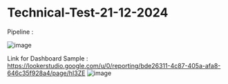 # Technical-Test-21-12-2024

Pipeline : 

![image](https://github.com/user-attachments/assets/72035201-27eb-43cb-8dbf-a0cf84e0ab6b)



Link for Dashboard Sample : 
https://lookerstudio.google.com/u/0/reporting/bde26311-4c87-405a-afa8-646c35f928a4/page/hI3ZE
![image](https://github.com/user-attachments/assets/dbd8af83-4f09-4f42-ac02-45a54d0c1ec6)


